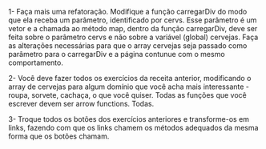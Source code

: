 1-    Faça mais uma refatoração. Modifique a função carregarDiv do modo que ela receba um parâmetro, identificado por cervs. Esse parâmetro é um vetor e a chamada ao método map, dentro da função carregarDiv, deve ser feita sobre o parâmetro cervs e não sobre a variável (global) cervejas. Faça as alterações necessárias para que o array cervejas seja passado como parâmetro para o carregarDiv e a página contunue com o mesmo comportamento.

2-    Você deve fazer todos os exercícios da receita anterior, modificando o array de cervejas para algum domínio que você acha mais interessante - roupa, sorvete, cachaça, o que você quiser. Todas as funções que você escrever devem ser arrow functions. Todas.

3-   Troque todos os botões dos exercícios anteriores e transforme-os em links, fazendo com que os links chamem os métodos adequados da mesma forma que os botões chamam.